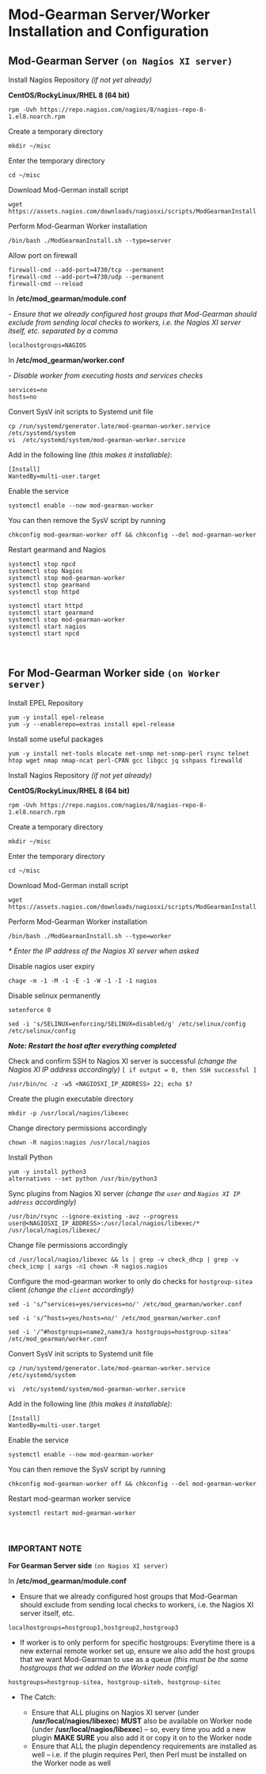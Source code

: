# Mod-Gearman Server/Worker Installation and Configuration

## **Mod-Gearman Server** `(on Nagios XI server)`

Install Nagios Repository _(if not yet already)_

**CentOS/RockyLinux/RHEL 8 (64 bit)**
```
rpm -Uvh https://repo.nagios.com/nagios/8/nagios-repo-8-1.el8.noarch.rpm
```
Create a temporary directory
```
mkdir ~/misc
```

Enter the temporary directory
```
cd ~/misc
```

Download Mod-German install script
```
wget https://assets.nagios.com/downloads/nagiosxi/scripts/ModGearmanInstall.sh
```
Perform Mod-Gearman Worker installation
```
/bin/bash ./ModGearmanInstall.sh --type=server
```
Allow port on firewall
```
firewall-cmd --add-port=4730/tcp --permanent
firewall-cmd --add-port=4730/udp --permanent
firewall-cmd --reload
```
In **/etc/mod_gearman/module.conf**

_- Ensure that we already configured host groups that Mod-Gearman should exclude from sending local checks to workers, i.e. the Nagios XI server itself, etc. separated by a comma_
```
localhostgroups=NAGIOS
```
In **/etc/mod_gearman/worker.conf**

_- Disable worker from executing hosts and services checks_
```
services=no
hosts=no
```
Convert SysV init scripts to Systemd unit file
```
cp /run/systemd/generator.late/mod-gearman-worker.service /etc/systemd/system
vi  /etc/systemd/system/mod-gearman-worker.service
```
Add in the following line _(this makes it installable)_:
```
[Install]
WantedBy=multi-user.target
```
Enable the service
```
systemctl enable --now mod-gearman-worker
```
You can then remove the SysV script by running
```
chkconfig mod-gearman-worker off && chkconfig --del mod-gearman-worker
```
Restart gearmand and Nagios
```
systemctl stop npcd
systemctl stop Nagios
systemctl stop mod-gearman-worker
systemctl stop gearmand
systemctl stop httpd
```
```
systemctl start httpd
systemctl start gearmand
systemctl stop mod-gearman-worker
systemctl start nagios
systemctl start npcd
```
<br />

## **For Mod-Gearman Worker side** `(on Worker server)`

Install EPEL Repository
```
yum -y install epel-release
yum -y --enablerepo=extras install epel-release
```
Install some useful packages
```
yum -y install net-tools mlocate net-snmp net-snmp-perl rsync telnet htop wget nmap nmap-ncat perl-CPAN gcc libgcc jq sshpass firewalld
```
Install Nagios Repository _(if not yet already)_

**CentOS/RockyLinux/RHEL 8 (64 bit)**
```
rpm -Uvh https://repo.nagios.com/nagios/8/nagios-repo-8-1.el8.noarch.rpm
```
Create a temporary directory
```
mkdir ~/misc
```
Enter the temporary directory
```
cd ~/misc
```
Download Mod-German install script
```
wget https://assets.nagios.com/downloads/nagiosxi/scripts/ModGearmanInstall.sh
```
Perform Mod-Gearman Worker installation
```
/bin/bash ./ModGearmanInstall.sh --type=worker
```
_* Enter the IP address of the Nagios XI server when asked_

Disable nagios user expiry
```
chage -m -1 -M -1 -E -1 -W -1 -I -1 nagios
```
Disable selinux permanently
```
setenforce 0

sed -i 's/SELINUX=enforcing/SELINUX=disabled/g' /etc/selinux/config /etc/selinux/config
```
***Note: Restart the host after everything completed***

Check and confirm SSH to Nagios XI server is successful _(change the Nagios XI IP address accordingly)_ `[ if output = 0, then SSH successful ]`
```
/usr/bin/nc -z -w5 <NAGIOSXI_IP_ADDRESS> 22; echo $?
```
Create the plugin executable directory
```
mkdir -p /usr/local/nagios/libexec
```
Change directory permissions accordingly
```
chown -R nagios:nagios /usr/local/nagios
```
Install Python
```
yum -y install python3
alternatives --set python /usr/bin/python3
```
Sync plugins from Nagios XI server _(change the `user` and `Nagios XI IP address` accordingly)_
```
/usr/bin/rsync --ignore-existing -avz --progress user@<NAGIOSXI_IP_ADDRESS>:/usr/local/nagios/libexec/* /usr/local/nagios/libexec/
```
Change file permissions accordingly
```
cd /usr/local/nagios/libexec && ls | grep -v check_dhcp | grep -v check_icmp | xargs -n1 chown -R nagios.nagios
```
Configure the mod-gearman worker to only do checks for `hostgroup-sitea` client _(change the `client` accordingly)_
```
sed -i 's/^services=yes/services=no/' /etc/mod_gearman/worker.conf

sed -i 's/^hosts=yes/hosts=no/' /etc/mod_gearman/worker.conf

sed -i '/^#hostgroups=name2,name3/a hostgroups=hostgroup-sitea' /etc/mod_gearman/worker.conf
```
Convert SysV init scripts to Systemd unit file
```
cp /run/systemd/generator.late/mod-gearman-worker.service /etc/systemd/system

vi  /etc/systemd/system/mod-gearman-worker.service
```
Add in the following line _(this makes it installable)_:
```
[Install]
WantedBy=multi-user.target
```
Enable the service
```
systemctl enable --now mod-gearman-worker
```
You can then remove the SysV script by running
```
chkconfig mod-gearman-worker off && chkconfig --del mod-gearman-worker
```
Restart mod-gearman worker service
```
systemctl restart mod-gearman-worker
```
<br />

### IMPORTANT NOTE

**For Gearman Server side** `(on Nagios XI server)`

In **/etc/mod_gearman/module.conf**

- Ensure that we already configured host groups that Mod-Gearman should exclude from sending local checks to workers, i.e. the Nagios XI server itself, etc.
```
localhostgroups=hostgroup1,hostgroup2,hostgroup3
```
- If worker is to only perform for specific hostgroups: Everytime there is a new external remote worker set up, ensure we also add the host groups that we want Mod-Gearman to use as a queue _(this must be the same hostgroups that we added on the Worker node config)_
```
hostgroups=hostgroup-sitea, hostgroup-siteb, hostgroup-sitec
```
- The Catch:

  - Ensure that ALL plugins on Nagios XI server (under **/usr/local/nagios/libexec**) **MUST** also be available on Worker node (under **/usr/local/nagios/libexec**) – so, every time you add a new plugin **MAKE SURE** you also add it or copy it on to the Worker node
  - Ensure that ALL the plugin dependency requirements are installed as well – i.e. if the plugin requires Perl, then Perl must be installed on the Worker node as well

